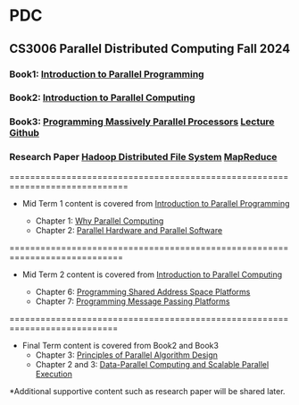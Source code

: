 # PDC
## CS3006 Parallel Distributed Computing Fall 2024 
### Book1: [Introduction to Parallel Programming](https://www.elsevier.com/books-and-journals/book-companion/9780128046050)
### Book2: [Introduction to Parallel Computing](https://www.cs.purdue.edu/homes/ayg/book/Slides/)
### Book3: [Programming Massively Parallel Processors](https://drive.google.com/file/d/12SzH6hHheEy6ZoqSIZ92Qw0UHoGW4RlW/view?usp=drive_link)   [Lecture Github](https://github.com/cuda-mode/lectures/tree/main)
### Research Paper [Hadoop Distributed File System](https://drive.google.com/file/d/1UZx_fnemHK0sjOpePcXM3X-rtXJ9N98H/view?usp=drive_link) [MapReduce](https://drive.google.com/file/d/1G994IeOsf3ArgVJs1Vi9TVEY5Fnt9VK1/view?usp=drive_link)
=============================================================================
  * Mid Term 1 content is covered from [Introduction to Parallel Programming](https://www.elsevier.com/books-and-journals/book-companion/9780128046050)
     
    - Chapter 1: [Why Parallel Computing](https://elsevier.widen.net/content/cgswd4imok/original/CompanionAsset_9780128046050_LS_Chapter01.ppt?u=m5xwsu&download=true)
    - Chapter 2: [Parallel Hardware and Parallel Software](https://elsevier.widen.net/content/cfs7qk9ber/original/CompanionAsset_9780128046050_LS_Chapter02.ppt?u=m5xwsu&download=true)

============================================================================

  * Mid Term 2 content is covered from [Introduction to Parallel Computing](https://www.cs.purdue.edu/homes/ayg/book/Slides/) 
    
    - Chapter 6: [Programming Shared Address Space Platforms ](https://www.cs.purdue.edu/homes/ayg/book/Slides/chap6_slides.pdf)
    - Chapter 7: [Programming Message Passing Platforms](https://www.cs.purdue.edu/homes/ayg/book/Slides/chap7_slides.pdf)
 
===========================================================================
  * Final Term content is covered from  Book2 and Book3 
    - Chapter 3: [Principles of Parallel Algorithm Design](https://www.cs.purdue.edu/homes/ayg/book/Slides/chap3_slides.pdf)
    - Chapter 2 and 3: [Data-Parallel Computing and Scalable Parallel Execution](https://drive.google.com/file/d/1F4Ly29GF7s2NApGtwVQxFMkYKfHyscnu/view?usp=drive_link) 

*Additional supportive content such as research paper will be shared later.
